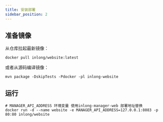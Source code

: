 ```yaml
---
title: 安装部署
sidebar_position: 2
---
```


## 准备镜像
从仓库拉起最新镜像：
```
docker pull inlong/website:latest
```
或者从源码编译镜像：
```
mvn package -DskipTests -Pdocker -pl inlong-website
```

## 运行
```
# MANAGER_API_ADDRESS 环境变量 使用inlong-manager-web 部署地址替换
docker run -d --name website -e MANAGER_API_ADDRESS=127.0.0.1:8083 -p 80:80 inlong/website
```